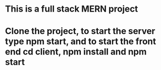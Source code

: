 # This is a full stack MERN project
# Clone the project, to start the server type npm start, and to start the front end cd client, npm install and npm start

